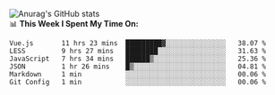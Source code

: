 
![Anurag's GitHub stats](https://github-readme-stats.vercel.app/api?username=supergczh&show_icons=true&theme=radical)
<br />
📊 **This Week I Spent My Time On:**

<!--START_SECTION:waka-->

```text
Vue.js       11 hrs 23 mins  █████████▓░░░░░░░░░░░░░░░   38.07 %
LESS         9 hrs 27 mins   ████████░░░░░░░░░░░░░░░░░   31.63 %
JavaScript   7 hrs 34 mins   ██████▒░░░░░░░░░░░░░░░░░░   25.36 %
JSON         1 hr 26 mins    █▒░░░░░░░░░░░░░░░░░░░░░░░   04.81 %
Markdown     1 min           ░░░░░░░░░░░░░░░░░░░░░░░░░   00.06 %
Git Config   1 min           ░░░░░░░░░░░░░░░░░░░░░░░░░   00.06 %
```

<!--END_SECTION:waka-->
